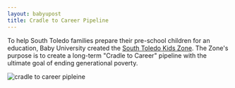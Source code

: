 ```yaml
---
layout: babyupost
title: Cradle to Career Pipeline
---
```


To help South Toledo families prepare their pre-school children for an education, Baby University created the [South Toledo Kids Zone](/south-toledo-kids-zone). The Zone's purpose is to create a long-term "Cradle to Career" pipeline with the ultimate goal of ending generational poverty.


![cradle to career pipleine](http://babyutoledo.com/images/pipes.png)
